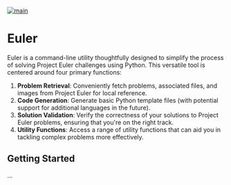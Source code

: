 [![main](https://github.com/i13e/euler/actions/workflows/main.yml/badge.svg)](https://github.com/i13e/euler/actions/workflows/main.yml)

# Euler

Euler is a command-line utility thoughtfully designed to simplify the process of solving Project Euler challenges using Python.
This versatile tool is centered around four primary functions:

1. **Problem Retrieval**: Conveniently fetch problems, associated files, and images from Project Euler for local reference.
2. **Code Generation**: Generate basic Python template files (with potential support for additional languages in the future).
3. **Solution Validation**: Verify the correctness of your solutions to Project Euler problems, ensuring that you're on the right track.
4. **Utility Functions**: Access a range of utility functions that can aid you in tackling complex problems more effectively.

## Getting Started

...
